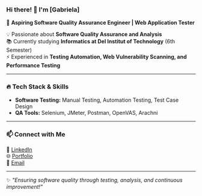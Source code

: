 ### Hi there! 👋 I'm [Gabriela]  

🚀 **Aspiring Software Quality Assurance Engineer | Web Application Tester**  

💡 Passionate about **Software Quality Assurance and Analysis**  
📚 Currently studying **Informatics at Del Institut of Technology** (6th Semester)  
⚡ Experienced in **Testing Automation, Web Vulnerability Scanning, and Performance Testing**  

---

### 🔥 **Tech Stack & Skills**  
- **Software Testing:** Manual Testing, Automation Testing, Test Case Design  
- **QA Tools:** Selenium, JMeter, Postman, OpenVAS, Arachni  

---
### 📫 **Connect with Me**  
💼 [LinkedIn](https://www.linkedin.com/in/gabriela-silitonga/)  
🌐 [Portfolio](https://herisitompul.github.io/puhatt/)  
📩 [Email](gabrielaamls@gmail.com)

---

✨ *"Ensuring software quality through testing, analysis, and continuous improvement!"*  
